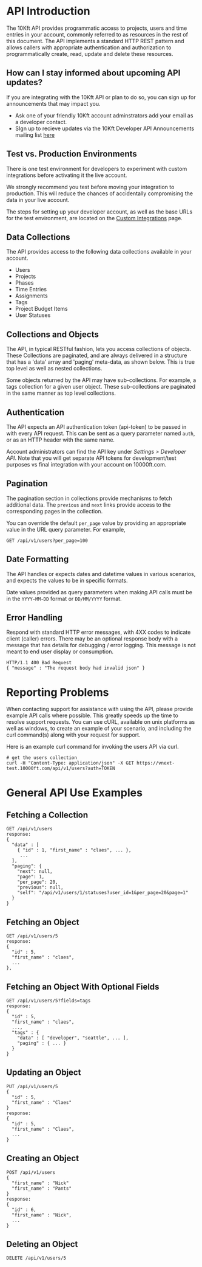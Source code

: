 # API Introduction

The 10Kft API provides programmatic access to projects, users and time entries in your account, commonly referred to as resources in the rest of this document. The API implements a standard HTTP REST pattern and allows callers with appropriate authentication and authorization to programmatically create, read, update and delete these resources.

## How can I stay informed about upcoming API updates?

If you are integrating with the 10Kft API or plan to do so, you can sign up for announcements that may impact you. 

* Ask one of your friendly 10Kft account adminstrators add your email as a developer contact.
* SIgn up to recieve updates via the 10Kft Developer API Announcements mailing list [here](http://eepurl.com/ZvuOb)

## Test vs. Production Environments

There is one test environment for developers to experiment with custom integrations before activating it the live account.

We strongly recommend you test before moving your integration to production. This will reduce the chances of accidentally compromising the data in your live account.

The <span style="background-color: initial;">steps for setting up your developer account, as well as the</span><span style="background-color: initial;"></span> <span style="background-color: initial;">base URLs for the test environment, are located on the</span> [Custom Integrations](/plans/reference/integration/custom-integrations) <span style="background-color: initial;">page.</span>

## Data Collections

The API provides access to the following data collections available in your account.

*   Users
*   Projects
*   Phases
*   Time Entries
*   Assignments
*   Tags
*   Project Budget Items
*   User Statuses

## Collections and Objects

The API, in typical RESTful fashion, lets you access collections of objects. These Collections are paginated, and are always delivered in a structure that has a 'data' array and 'paging' meta-data, as shown below. This is true top level as well as nested collections.

Some objects returned by the API may have sub-collections. For example, a tags collection for a given user object. These sub-collections are paginated in the same manner as top level collections.

## Authentication

The API expects an API authentication token (api-token) to be passed in with every API request. This can be sent as a query parameter named `auth`, or as an HTTP header with the same name.

Account administrators can find the API key under _Settings >_ _Developer API_. Note that you will get separate API tokens for development/test purposes vs final integration with your account on 10000ft.com.

## Pagination

The pagination section in collections provide mechanisms to fetch additional data. The `previous` and `next` links provide access to the corresponding pages in the collection.

You can override the default `per_page` value by providing an appropriate value in the URL query parameter. For example,

```
GET /api/v1/users?per_page=100
```

## Date Formatting

The API handles or expects dates and datetime values in various scenarios, and expects the values to be in specific formats.

Date values provided as query parameters when making API calls must be in the `YYYY-MM-DD` format or `DD/MM/YYYY` format.

## Error Handling

Respond with standard HTTP error messages, with 4XX codes to indicate client (caller) errors. There may be an optional response body with a message that has details for debugging / error logging. This message is not meant to end user display or consumption.

```
HTTP/1.1 400 Bad Request
{ "message" : "The request body had invalid json" }
```

# Reporting Problems

When contacting support for assistance with using the API, please provide example API calls where possible. This greatly speeds up the time to resolve support requests. You can use cURL, available on unix platforms as well as windows, to create an example of your scenario, and including the curl command(s) along with your request for support.

Here is an example curl command for invoking the users API via curl.

```
# get the users collection
curl -H "Content-Type: application/json" -X GET https://vnext-test.10000ft.com/api/v1/users?auth=TOKEN
```

# General API Use Examples

## Fetching a Collection

```
GET /api/v1/users
response:
{
  "data" : [
    { "id" : 1, "first_name" : "claes", ... },
     ...
  ],
  "paging": {
    "next": null,
    "page": 1,
    "per_page": 20,
    "previous": null,
    "self": "/api/v1/users/1/statuses?user_id=1&per_page=20&page=1"
  }
}
```

## Fetching an Object

```
GET /api/v1/users/5
response:
{
  "id" : 5,
  "first_name" : "claes",
  ...
},
```

## Fetching an Object With Optional Fields

```
GET /api/v1/users/5?fields=tags
response:
{
  "id" : 5,
  "first_name" : "claes",
  ...,
  "tags" : {
    "data" : [ "developer", "seattle", ... ],
    "paging" : { ... }
  }
}
```

## Updating an Object

```
PUT /api/v1/users/5
{
  "id" : 5,
  "first_name" : "Claes"
}
response:
{
  "id" : 5,
  "first_name" : "Claes",
  ...
}
```

## Creating an Object

```
POST /api/v1/users
{
  "first_name" : "Nick"
  "first_name" : "Pants"
}
response:
{
  "id" : 6,
  "first_name" : "Nick",
  ...
}
```

## Deleting an Object

```
DELETE /api/v1/users/5
```
